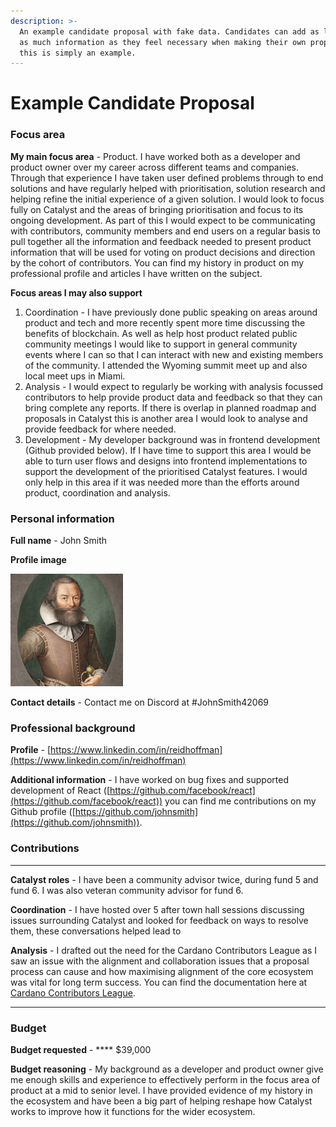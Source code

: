 ```yaml
---
description: >-
  An example candidate proposal with fake data. Candidates can add as little or
  as much information as they feel necessary when making their own proposals,
  this is simply an example.
---
```


# Example Candidate Proposal

### **Focus area**

**My main focus area** - Product. I have worked both as a developer and product owner over my career across different teams and companies. Through that experience I have taken user defined problems through to end solutions and have regularly helped with prioritisation, solution research and helping refine the initial experience of a given solution. I would look to focus fully on Catalyst and the areas of bringing prioritisation and focus to its ongoing development. As part of this I would expect to be communicating with contributors, community members and end users on a regular basis to pull together all the information and feedback needed to present product information that will be used for voting on product decisions and direction by the cohort of contributors. You can find my history in product on my professional profile and articles I have written on the subject.

**Focus areas I may also support**

1. Coordination - I have previously done public speaking on areas around product and tech and more recently spent more time discussing the benefits of blockchain. As well as help host product related public community meetings I would like to support in general community events where I can so that I can interact with new and existing members of the community. I attended the Wyoming summit meet up and also local meet ups in Miami.
2. Analysis - I would expect to regularly be working with analysis focussed contributors to help provide product data and feedback so that they can bring complete any reports. If there is overlap in planned roadmap and proposals in Catalyst this is another area I would look to analyse and provide feedback for where needed.
3. Development - My developer background was in frontend development (Github provided below). If I have time to support this area I would be able to turn user flows and designs into frontend implementations to support the development of the prioritised Catalyst features. I would only help in this area if it was needed more than the efforts around product, coordination and analysis.&#x20;



### Personal information

**Full name** - John Smith

**Profile image**

![](<../../.gitbook/assets/johnsmith (1).png>)

**Contact details** - Contact me on Discord at #JohnSmith42069



### **Professional background**

**Profile** - [https://www.linkedin.com/in/reidhoffman](https://www.linkedin.com/in/reidhoffman)

**Additional information** - I have worked on bug fixes and supported development of React ([https://github.com/facebook/react](https://github.com/facebook/react)) you can find me contributions on my Github profile ([https://github.com/johnsmith](https://github.com/johnsmith)).



### **Contributions**

****

**Catalyst roles** - I have been a community advisor twice, during fund 5 and fund 6. I was also veteran community advisor for fund 6.&#x20;

**Coordination** - I have hosted over 5 after town hall sessions discussing issues surrounding Catalyst and looked for feedback on ways to resolve them, these conversations helped lead to&#x20;

**Analysis** - I drafted out the need for the Cardano Contributors League as I saw an issue with the alignment and collaboration issues that a proposal process can cause and how maximising alignment of the core ecosystem was vital for long term success. You can find the documentation here at [Cardano Contributors League](https://catalyst-swarm.gitbook.io/cardano-contributors-league/).&#x20;

****

### **Budget**

**Budget requested** - **** $39,000

**Budget reasoning** - My background as a developer and product owner give me enough skills and experience to effectively perform in the focus area of product at a mid to senior level. I have provided evidence of my history in the ecosystem and have been a big part of helping reshape how Catalyst works to improve how it functions for the wider ecosystem.
